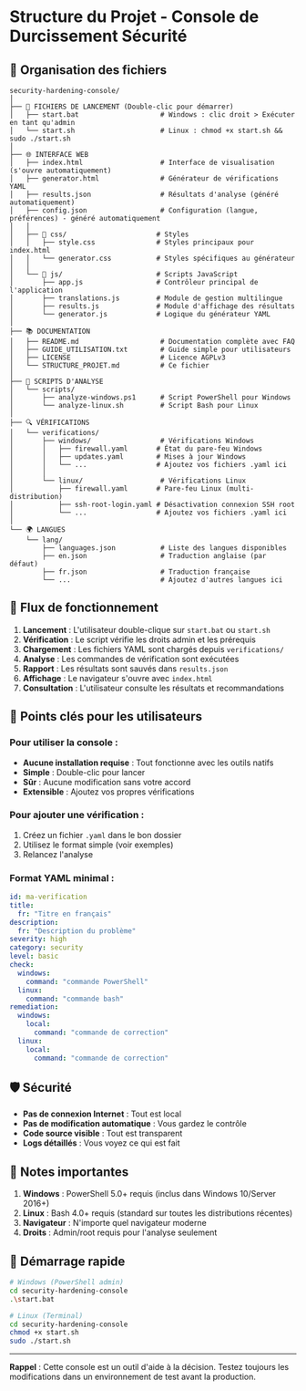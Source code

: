 # Structure du Projet - Console de Durcissement Sécurité

## 📁 Organisation des fichiers

```
security-hardening-console/
│
├── 🚀 FICHIERS DE LANCEMENT (Double-clic pour démarrer)
│   ├── start.bat                    # Windows : clic droit > Exécuter en tant qu'admin
│   └── start.sh                     # Linux : chmod +x start.sh && sudo ./start.sh
│
├── 🌐 INTERFACE WEB
│   ├── index.html                   # Interface de visualisation (s'ouvre automatiquement)
│   ├── generator.html               # Générateur de vérifications YAML
│   ├── results.json                 # Résultats d'analyse (généré automatiquement)
│   ├── config.json                  # Configuration (langue, préférences) - généré automatiquement
│   │
│   ├── 🎨 css/                      # Styles
│   │   ├── style.css               # Styles principaux pour index.html
│   │   └── generator.css           # Styles spécifiques au générateur
│   │
│   └── 📜 js/                       # Scripts JavaScript
│       ├── app.js                  # Contrôleur principal de l'application
│       ├── translations.js         # Module de gestion multilingue
│       ├── results.js              # Module d'affichage des résultats
│       └── generator.js            # Logique du générateur YAML
│
├── 📚 DOCUMENTATION
│   ├── README.md                    # Documentation complète avec FAQ
│   ├── GUIDE_UTILISATION.txt        # Guide simple pour utilisateurs
│   ├── LICENSE                      # Licence AGPLv3
│   └── STRUCTURE_PROJET.md          # Ce fichier
│
├── 🔧 SCRIPTS D'ANALYSE
│   └── scripts/
│       ├── analyze-windows.ps1      # Script PowerShell pour Windows
│       └── analyze-linux.sh         # Script Bash pour Linux
│
├── 🔍 VÉRIFICATIONS
│   └── verifications/
│       ├── windows/                 # Vérifications Windows
│       │   ├── firewall.yaml       # État du pare-feu Windows
│       │   ├── updates.yaml        # Mises à jour Windows
│       │   └── ...                 # Ajoutez vos fichiers .yaml ici
│       │
│       └── linux/                   # Vérifications Linux
│           ├── firewall.yaml       # Pare-feu Linux (multi-distribution)
│           ├── ssh-root-login.yaml # Désactivation connexion SSH root
│           └── ...                 # Ajoutez vos fichiers .yaml ici
│
└── 🌍 LANGUES
    └── lang/
        ├── languages.json           # Liste des langues disponibles
        ├── en.json                  # Traduction anglaise (par défaut)
        ├── fr.json                  # Traduction française
        └── ...                      # Ajoutez d'autres langues ici
```

## 🎯 Flux de fonctionnement

1. **Lancement** : L'utilisateur double-clique sur `start.bat` ou `start.sh`
2. **Vérification** : Le script vérifie les droits admin et les prérequis
3. **Chargement** : Les fichiers YAML sont chargés depuis `verifications/`
4. **Analyse** : Les commandes de vérification sont exécutées
5. **Rapport** : Les résultats sont sauvés dans `results.json`
6. **Affichage** : Le navigateur s'ouvre avec `index.html`
7. **Consultation** : L'utilisateur consulte les résultats et recommandations

## 🔑 Points clés pour les utilisateurs

### Pour utiliser la console :
- **Aucune installation requise** : Tout fonctionne avec les outils natifs
- **Simple** : Double-clic pour lancer
- **Sûr** : Aucune modification sans votre accord
- **Extensible** : Ajoutez vos propres vérifications

### Pour ajouter une vérification :
1. Créez un fichier `.yaml` dans le bon dossier
2. Utilisez le format simple (voir exemples)
3. Relancez l'analyse

### Format YAML minimal :
```yaml
id: ma-verification
title:
  fr: "Titre en français"
description:
  fr: "Description du problème"
severity: high
category: security
level: basic
check:
  windows:
    command: "commande PowerShell"
  linux:
    command: "commande bash"
remediation:
  windows:
    local:
      command: "commande de correction"
  linux:
    local:
      command: "commande de correction"
```

## 🛡️ Sécurité

- **Pas de connexion Internet** : Tout est local
- **Pas de modification automatique** : Vous gardez le contrôle
- **Code source visible** : Tout est transparent
- **Logs détaillés** : Vous voyez ce qui est fait

## 📝 Notes importantes

1. **Windows** : PowerShell 5.0+ requis (inclus dans Windows 10/Server 2016+)
2. **Linux** : Bash 4.0+ requis (standard sur toutes les distributions récentes)
3. **Navigateur** : N'importe quel navigateur moderne
4. **Droits** : Admin/root requis pour l'analyse seulement

## 🚀 Démarrage rapide

```bash
# Windows (PowerShell admin)
cd security-hardening-console
.\start.bat

# Linux (Terminal)
cd security-hardening-console
chmod +x start.sh
sudo ./start.sh
```

---

**Rappel** : Cette console est un outil d'aide à la décision. Testez toujours les modifications dans un environnement de test avant la production.